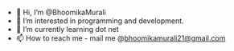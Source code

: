 - 👋 Hi, I’m @BhoomikaMurali
- 👀 I’m interested in programming and development.
- 🌱 I’m currently learning dot net
- 📫 How to reach me - mail me @bhoomikamurali21@gmail.com

<!---
BhoomikaMurali/BhoomikaMurali is a ✨ special ✨ repository because its `README.md` (this file) appears on your GitHub profile.
You can click the Preview link to take a look at your changes.
--->

